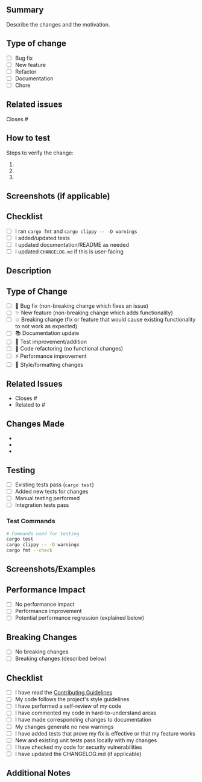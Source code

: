 ## Summary

Describe the changes and the motivation.

## Type of change

- [ ] Bug fix
- [ ] New feature
- [ ] Refactor
- [ ] Documentation
- [ ] Chore

## Related issues

Closes #

## How to test

Steps to verify the change:

1. 
2. 
3. 

## Screenshots (if applicable)

## Checklist

- [ ] I ran `cargo fmt` and `cargo clippy -- -D warnings`
- [ ] I added/updated tests
- [ ] I updated documentation/README as needed
- [ ] I updated `CHANGELOG.md` if this is user-facing
## Description
<!-- Provide a brief description of the changes made in this PR -->

## Type of Change
<!-- Mark the relevant option with an "x" -->
- [ ] 🐛 Bug fix (non-breaking change which fixes an issue)
- [ ] ✨ New feature (non-breaking change which adds functionality)
- [ ] 💥 Breaking change (fix or feature that would cause existing functionality to not work as expected)
- [ ] 📚 Documentation update
- [ ] 🧪 Test improvement/addition
- [ ] 🔧 Code refactoring (no functional changes)
- [ ] ⚡ Performance improvement
- [ ] 🎨 Style/formatting changes

## Related Issues
<!-- Link any related issues using "Closes #123" or "Fixes #456" -->
- Closes #
- Related to #

## Changes Made
<!-- Provide a detailed description of the changes made -->
- 
- 
- 

## Testing
<!-- Describe the tests you ran and/or added -->
- [ ] Existing tests pass (`cargo test`)
- [ ] Added new tests for changes
- [ ] Manual testing performed
- [ ] Integration tests pass

### Test Commands
```bash
# Commands used for testing
cargo test
cargo clippy -- -D warnings
cargo fmt --check
```

## Screenshots/Examples
<!-- If applicable, add screenshots or code examples -->

## Performance Impact
<!-- If applicable, describe any performance implications -->
- [ ] No performance impact
- [ ] Performance improvement
- [ ] Potential performance regression (explained below)

## Breaking Changes
<!-- If this is a breaking change, describe what breaks and migration path -->
- [ ] No breaking changes
- [ ] Breaking changes (described below)

## Checklist
<!-- Mark completed items with an "x" -->
- [ ] I have read the [Contributing Guidelines](../CONTRIBUTING.md)
- [ ] My code follows the project's style guidelines
- [ ] I have performed a self-review of my code
- [ ] I have commented my code in hard-to-understand areas
- [ ] I have made corresponding changes to documentation
- [ ] My changes generate no new warnings
- [ ] I have added tests that prove my fix is effective or that my feature works
- [ ] New and existing unit tests pass locally with my changes
- [ ] I have checked my code for security vulnerabilities
- [ ] I have updated the CHANGELOG.md (if applicable)

## Additional Notes
<!-- Any additional information or context about the PR -->
